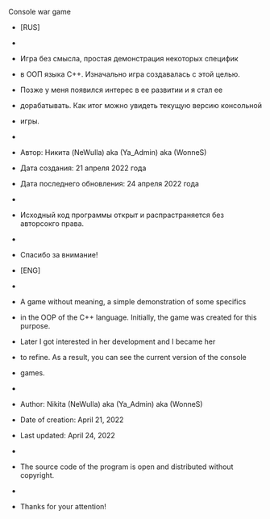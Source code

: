 Console war game



* [RUS]
* 
* Игра без смысла, простая демонстрация некоторых специфик
* в ООП языка С++. Изначально игра создавалась с этой целью.
* Позже у меня появился интерес в ее развитии и я стал ее
* дорабатывать. Как итог можно увидеть текущую версию консольной
* игры.
* 
* Автор:						Никита (NeWulla) aka (Ya_Admin) aka (WonneS)
* Дата создания:				21 апреля 2022 года
* Дата последнего обновления:	24 апреля 2022 года
* 
* Исходный код программы открыт и распрастраняется без авторсокго права.
* 
* Спасибо за внимание!



* [ENG]
*
* A game without meaning, a simple demonstration of some specifics
* in the OOP of the C++ language. Initially, the game was created for this purpose.
* Later I got interested in her development and I became her
* to refine. As a result, you can see the current version of the console
* games.
*
* Author:				Nikita (NeWulla) aka (Ya_Admin) aka (WonneS)
* Date of creation:		April 21, 2022
* Last updated:			April 24, 2022
*
* The source code of the program is open and distributed without copyright.
*
* Thanks for your attention!
